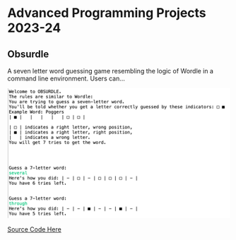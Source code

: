 # Advanced Programming Projects 2023-24

## Obsurdle

A seven letter word guessing game resembling the logic of Wordle in a command line environment. Users can...

![Game Play](https://github.com/kappter/AdvCompPro24/blob/main/images/obsurdle.png?raw=true)

[Source Code Here](https://github.com/kappter/AdvCompPro24/tree/main/src/Obsurdle)

